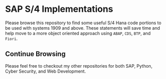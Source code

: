 # SAP S/4 Implementations

Please browse this repository to find some useful S/4 Hana code portions to be used with systems 1909 and above. These statements will save time and help move to a more object oriented approach using `ABAP`, `CDS`, `BTP`, and `Fiori`.

## Continue Browsing

Please feel free to checkout my other repositories for both SAP, Python, Cyber Security, and Web Development.
